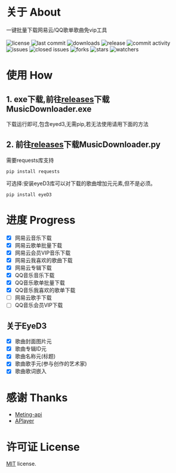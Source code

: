 # 关于 About
一键批量下载网易云/QQ歌单歌曲免vip工具
<br><br>
<img src="https://img.shields.io/badge/license-MIT-blue.svg?longCache=true&style=flat-square" alt="license">
<img src="https://img.shields.io/github/last-commit/beadd/musicdownloader.svg?style=flat-square" alt="last commit">
<img src="https://img.shields.io/github/downloads/beadd/musicdownloader/total?style=flat-square" alt="downloads">
<img src="https://img.shields.io/github/v/release/beadd/musicdownloader?style=flat-square" alt="release">
<img src="https://img.shields.io/github/commit-activity/y/beadd/musicdownloader?style=flat-square" alt="commit activity">
<br>
<img src="https://img.shields.io/github/issues/beadd/musicdownloader?style=flat-square" alt="issues">
<img src="https://img.shields.io/github/issues-closed-raw/beadd/musicdownloader?style=flat-square" alt="closed issues">
<img src="https://img.shields.io/github/forks/beadd/musicdownloader?style=flat-square" alt="forks">
<img src="https://img.shields.io/github/stars/beadd/musicdownloader?style=flat-square" alt="stars">
<img src="https://img.shields.io/github/watchers/beadd/musicdownloader?style=flat-square" alt="watchers">

# 使用 How
## 1.  exe下载,前往[releases](https://github.com/Beadd/MusicDownloader/releases)下载MusicDownloader.exe
下载运行即可,包含eyed3,无需pip,若无法使用请用下面的方法


## 2.  前往[releases](https://github.com/Beadd/MusicDownloader/releases)下载MusicDownloader.py

需要requests库支持
```
pip install requests
```

可选择:安装eyeD3库可以对下载的歌曲增加元元素,但不是必须。
```
pip install eyeD3
```

# 进度 Progress
- [x] 网易云音乐下载
- [x] 网易云歌单批量下载
- [x] 网易云会员VIP音乐下载
- [x] 网易云我喜欢的歌曲下载 
- [x] 网易云专辑下载
- [x] QQ音乐音乐下载
- [x] QQ音乐歌单批量下载
- [x] QQ音乐我喜欢的歌单下载
- [ ] 网易云歌手下载
- [ ] QQ音乐会员VIP下载

## 关于EyeD3
- [x] 歌曲封面图片元
- [x] 歌曲专辑ID元
- [x] 歌曲名称元(标题)
- [x] 歌曲歌手元(参与创作的艺术家)
- [x] 歌曲歌词嵌入

# 感谢 Thanks
- [Meting-api](https://github.com/injahow/meting-api)
- [APlayer](https://github.com/DIYgod/APlayer)
# 许可证 License
[MIT](https://github.com/Beadd/MusicDownloader/blob/main/LICENSE) license.
